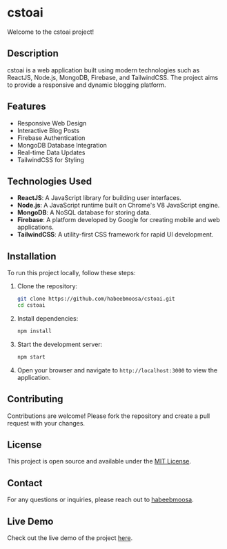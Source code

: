 # cstoai

Welcome to the cstoai project!

## Description
cstoai is a web application built using modern technologies such as ReactJS, Node.js, MongoDB, Firebase, and TailwindCSS. The project aims to provide a responsive and dynamic blogging platform.

## Features
- Responsive Web Design
- Interactive Blog Posts
- Firebase Authentication
- MongoDB Database Integration
- Real-time Data Updates
- TailwindCSS for Styling

## Technologies Used
- **ReactJS**: A JavaScript library for building user interfaces.
- **Node.js**: A JavaScript runtime built on Chrome's V8 JavaScript engine.
- **MongoDB**: A NoSQL database for storing data.
- **Firebase**: A platform developed by Google for creating mobile and web applications.
- **TailwindCSS**: A utility-first CSS framework for rapid UI development.

## Installation
To run this project locally, follow these steps:

1. Clone the repository:
   ```bash
   git clone https://github.com/habeebmoosa/cstoai.git
   cd cstoai
   ```

2. Install dependencies:
   ```bash
   npm install
   ```

3. Start the development server:
   ```bash
   npm start
   ```

4. Open your browser and navigate to `http://localhost:3000` to view the application.

## Contributing
Contributions are welcome! Please fork the repository and create a pull request with your changes.

## License
This project is open source and available under the [MIT License](LICENSE).

## Contact
For any questions or inquiries, please reach out to [habeebmoosa](https://github.com/habeebmoosa).

## Live Demo
Check out the live demo of the project [here](https://cstoai.vercel.app).
